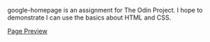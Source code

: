 google-homepage is an assignment for The Odin Project. I hope to demonstrate I can use the basics about HTML and CSS.

<a href="https://fonsick.github.io/google-homepage/">Page Preview </a>
